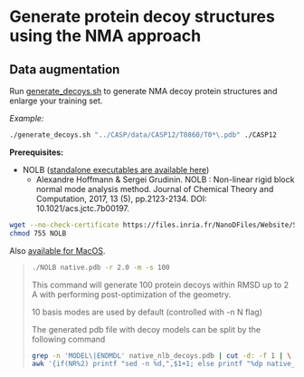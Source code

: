 # Generate protein decoy structures using the NMA approach

## Data augmentation
Run [generate_decoys.sh](./generate_decoys.sh) to generate NMA decoy protein structures and enlarge your training set. 

*Example:*
```bash
./generate_decoys.sh "../CASP/data/CASP12/T0860/T0*\.pdb" ./CASP12
```

**Prerequisites:**
* NOLB
([standalone executables are available here](https://team.inria.fr/nano-d/software/nolb-normal-modes/))
  - Alexandre Hoffmann & Sergei Grudinin. NOLB : Non-linear rigid block normal mode analysis method.
    Journal of Chemical Theory and Computation, 2017, 13 (5), pp.2123-2134. DOI: 10.1021/acs.jctc.7b00197.

```bash
wget --no-check-certificate https://files.inria.fr/NanoDFiles/Website/Software/NOLB/Linux/NOLB
chmod 755 NOLB
```
Also [available for MacOS](https://files.inria.fr/NanoDFiles/Website/Software/NOLB/MacOS/NOLB).

> ```bash
> ./NOLB native.pdb -r 2.0 -m -s 100
> ```
> This command will generate 100 protein decoys within RMSD up to 2 A with performing post-optimization of the geometry.
>
> 10 basis modes are used by default (controlled with -n N flag)
>
> The generated pdb file with decoy models can be split by the following command
> ```bash
> grep -n 'MODEL\|ENDMDL' native_nlb_decoys.pdb | cut -d: -f 1 | \
> awk '{if(NR%2) printf "sed -n %d,",$1+1; else printf "%dp native_nlb_decoys.pdb > native_nlb_decoy_%03d.pdb\n", $1-1,NR/2;}' |  bash -sf
> ```